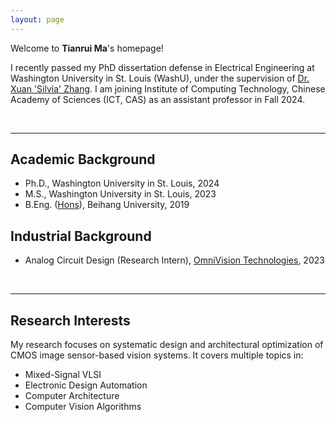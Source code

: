 ```yaml
---
layout: page
---
```


Welcome to **Tianrui Ma**'s homepage!

I recently passed my PhD dissertation defense in Electrical Engineering at Washington University in St. Louis (WashU), under the supervision of [Dr. Xuan 'Silvia' Zhang](https://coe.northeastern.edu/people/zhang-xuan/). I am joining Institute of Computing Technology, Chinese Academy of Sciences (ICT, CAS) as an assistant professor in Fall 2024.

<br>

---

## Academic Background

- Ph.D., Washington University in St. Louis, 2024
- M.S., Washington University in St. Louis, 2023
- B.Eng. ([Hons](https://hc.buaa.edu.cn/xygk/gdlgxy.htm)), Beihang University, 2019

## Industrial Background

- Analog Circuit Design (Research Intern), [OmniVision Technologies](https://www.ovt.com/), 2023

<br>

---

## Research Interests

My research focuses on systematic design and architectural optimization of CMOS image sensor-based vision systems. It covers multiple topics in:

- Mixed-Signal VLSI
- Electronic Design Automation
- Computer Architecture
- Computer Vision Algorithms



<br>




